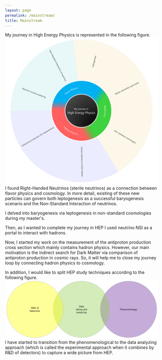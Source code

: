 ```yaml
---
layout: page
permalink: /mainstream/
title: Mainstream
---
```


My journey in High Energy Physics is represented in the following figure. 
![Image](/assets/img/topics.png)
I found Right-Handed Neutrinos (sterile neutrinos) as a connection between flavor physics and cosmology. In more detail, existing of these new particles can govern both leptogenesis as a successful baryogenesis scenario and the Non-Standard Interaction of neutrinos. 

I delved into baryogenesis via leptogenesis in non-standard cosmologies during my master's.

Then, as I wanted to complete my journey in HEP I used neutrino NSI as a portal to interact with hadrons.

Now, I started my work on the measurement of the antiproton production cross section which mainly contains hadron physics. However, our main motivation is the indirect search for Dark Matter via comparison of antiproton production in cosmic rays. So, it will help me to close my journey loop by connecting hadron physics to cosmology.

In addition, I would like to split HEP study techniques according to the following figure. 
![Image](/assets/img/fields.png)
I have started to transition from the phenomenological to the data analyzing approach (which is called the experimental approach when it combines by R&D of detectors) to capture a wide picture from HEP.
